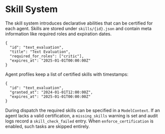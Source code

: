 # Skill System

The skill system introduces declarative abilities that can be certified for each agent.
Skills are stored under `skills/{id}.json` and contain meta information like
required roles and expiration dates.

```
{
  "id": "text_evaluation",
  "title": "Text Evaluation",
  "required_for_roles": ["critic"],
  "expires_at": "2025-01-01T00:00:00Z"
}
```

Agent profiles keep a list of certified skills with timestamps:

```
{
  "id": "text_evaluation",
  "granted_at": "2024-01-01T12:00:00Z",
  "expires_at": "2025-01-01T00:00:00Z"
}
```

During dispatch the required skills can be specified in a `ModelContext`.
If an agent lacks a valid certification, a `missing_skills` warning is set and
audit logs record a `skill_check_failed` entry. When `enforce_certification`
is enabled, such tasks are skipped entirely.

